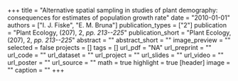 +++
title = "Alternative spatial sampling in studies of plant demography: consequences for estimates of population growth rate"
date = "2010-01-01"
authors = ["I. J. Fiske", "E. M. Bruna"]
publication_types = ["2"]
publication = "Plant Ecology, (207), 2, _pp. 213--225_"
publication_short = "Plant Ecology, (207), 2, _pp. 213--225_"
abstract = ""
abstract_short = ""
image_preview = ""
selected = false
projects = []
tags = []
url_pdf = "NA"
url_preprint = ""
url_code = ""
url_dataset = ""
url_project = ""
url_slides = ""
url_video = ""
url_poster = ""
url_source = ""
math = true
highlight = true
[header]
image = ""
caption = ""
+++
